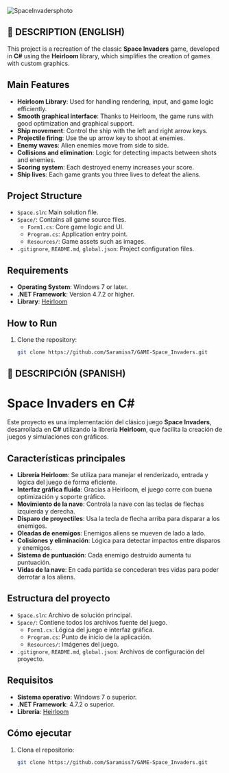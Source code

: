 ![SpaceInvadersphoto](https://github.com/Saramiss7/Space_Invaders/blob/main/images/SpaceInvaders.png?raw=true)
## 🚀 DESCRIPTION (ENGLISH)

This project is a recreation of the classic **Space Invaders** game, developed in **C#** using the **Heirloom** library, which simplifies the creation of games with custom graphics.

## Main Features

- **Heirloom Library**: Used for handling rendering, input, and game logic efficiently.
- **Smooth graphical interface**: Thanks to Heirloom, the game runs with good optimization and graphical support.
- **Ship movement**: Control the ship with the left and right arrow keys.
- **Projectile firing**: Use the up arrow key to shoot at enemies.
- **Enemy waves**: Alien enemies move from side to side.
- **Collisions and elimination**: Logic for detecting impacts between shots and enemies.
- **Scoring system**: Each destroyed enemy increases your score.
- **Ship lives**: Each game grants you three lives to defeat the aliens.

## Project Structure

- `Space.sln`: Main solution file.
- `Space/`: Contains all game source files.
    - `Form1.cs`: Core game logic and UI.
    - `Program.cs`: Application entry point.
    - `Resources/`: Game assets such as images.
- `.gitignore`, `README.md`, `global.json`: Project configuration files.

## Requirements

- **Operating System**: Windows 7 or later.
- **.NET Framework**: Version 4.7.2 or higher.
- **Library**: [Heirloom](https://github.com/HeirloomEngine/Heirloom)

## How to Run

1. Clone the repository:
   ```bash
   git clone https://github.com/Saramiss7/GAME-Space_Invaders.git


## 🚀 DESCRIPCIÓN (SPANISH)

# Space Invaders en C#

Este proyecto es una implementación del clásico juego **Space Invaders**, desarrollada en **C#** utilizando la librería **Heirloom**, que facilita la creación de juegos y simulaciones con gráficos.

## Características principales

- **Librería Heirloom**: Se utiliza para manejar el renderizado, entrada y lógica del juego de forma eficiente.
- **Interfaz gráfica fluida**: Gracias a Heirloom, el juego corre con buena optimización y soporte gráfico.
- **Movimiento de la nave**: Controla la nave con las teclas de flechas izquierda y derecha.
- **Disparo de proyectiles**: Usa la tecla de flecha arriba para disparar a los enemigos.
- **Oleadas de enemigos**: Enemigos aliens se mueven de lado a lado.
- **Colisiones y eliminación**: Lógica para detectar impactos entre disparos y enemigos.
- **Sistema de puntuación**: Cada enemigo destruido aumenta tu puntuación.
- **Vidas de la nave**: En cada partida se concederan tres vidas para poder derrotar a los aliens.

## Estructura del proyecto

- `Space.sln`: Archivo de solución principal.
- `Space/`: Contiene todos los archivos fuente del juego.
    - `Form1.cs`: Lógica del juego e interfaz gráfica.
    - `Program.cs`: Punto de inicio de la aplicación.
    - `Resources/`: Imágenes del juego.
- `.gitignore`, `README.md`, `global.json`: Archivos de configuración del proyecto.

## Requisitos

- **Sistema operativo**: Windows 7 o superior.
- **.NET Framework**: 4.7.2 o superior.
- **Librería**: [Heirloom](https://github.com/HeirloomEngine/Heirloom)

## Cómo ejecutar

1. Clona el repositorio:
   ```bash
   git clone https://github.com/Saramiss7/GAME-Space_Invaders.git

